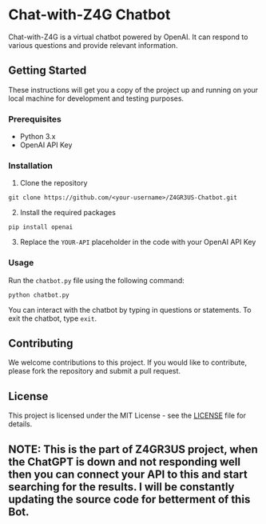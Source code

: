 # Chat-with-Z4G Chatbot

Chat-with-Z4G is a virtual chatbot powered by OpenAI. It can respond to various questions and provide relevant information. 

## Getting Started

These instructions will get you a copy of the project up and running on your local machine for development and testing purposes.

### Prerequisites

- Python 3.x
- OpenAI API Key

### Installation

1. Clone the repository

`git clone https://github.com/<your-username>/Z4GR3US-Chatbot.git`


2. Install the required packages

`pip install openai`


3. Replace the `YOUR-API` placeholder in the code with your OpenAI API Key

### Usage

Run the `chatbot.py` file using the following command:

`python chatbot.py`


You can interact with the chatbot by typing in questions or statements. To exit the chatbot, type `exit`.

## Contributing

We welcome contributions to this project. If you would like to contribute, please fork the repository and submit a pull request.

## License

This project is licensed under the MIT License - see the [LICENSE](LICENSE) file for details.


## NOTE: This is the part of Z4GR3US project, when the ChatGPT is down and not responding well then you can connect your API to this and start searching for the results. I will be constantly updating the source code for betterment of this Bot.
